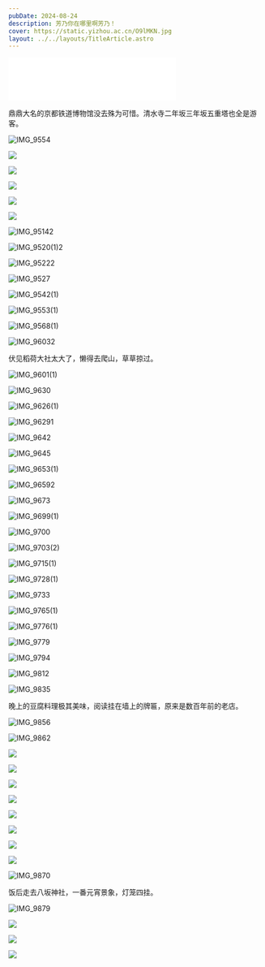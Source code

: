 ```yaml
---
pubDate: 2024-08-24
description: 芳乃你在哪里啊芳乃！
cover: https://static.yizhou.ac.cn/O9lMKN.jpg
layout: ../../layouts/TitleArticle.astro
---
```


<iframe frameborder="no" border="0" marginwidth="0" marginheight="0" width=330 height=86 src="//music.163.com/outchain/player?type=2&id=411500348&auto=1&height=66"></iframe>

鼎鼎大名的京都铁道博物馆没去殊为可惜。清水寺二年坂三年坂五重塔也全是游客。

![IMG_9554](https://static.yizhou.ac.cn/IMG_9554.JPG)

![](https://static.yizhou.ac.cn/O9lMKN.jpg)

![](https://static.yizhou.ac.cn/NhPxxC.jpg)

![](https://static.yizhou.ac.cn/ZR0Q0B.jpg)

![](https://static.yizhou.ac.cn/0KIntw.jpg)

![](https://static.yizhou.ac.cn/EPiNf0.jpg)

![IMG_95142](https://static.yizhou.ac.cn/IMG_9514%202.JPG)

![IMG_9520(1)2](https://static.yizhou.ac.cn/IMG_9520%20(1)%202.JPG)

![IMG_95222](https://static.yizhou.ac.cn/IMG_9522%202.JPG)

![IMG_9527](https://static.yizhou.ac.cn/IMG_9527.JPG)

![IMG_9542(1)](https://static.yizhou.ac.cn/IMG_9542%20(1).JPG)

![IMG_9553(1)](https://static.yizhou.ac.cn/IMG_9553%20(1).JPG)

![IMG_9568(1)](https://static.yizhou.ac.cn/IMG_9568%20(1).JPG)

![IMG_96032](https://static.yizhou.ac.cn/IMG_9603%202.JPG)

伏见稻荷大社太大了，懒得去爬山，草草掠过。

![IMG_9601(1)](https://static.yizhou.ac.cn/IMG_9601%20(1).JPG)

![IMG_9630](https://static.yizhou.ac.cn/IMG_9630.JPG)

![IMG_9626(1)](https://static.yizhou.ac.cn/IMG_9626%20(1).JPG)

![IMG_96291](https://static.yizhou.ac.cn/IMG_9629%201.JPG)

![IMG_9642](https://static.yizhou.ac.cn/IMG_9642.JPG)

![IMG_9645](https://static.yizhou.ac.cn/IMG_9645.JPG)

![IMG_9653(1)](https://static.yizhou.ac.cn/IMG_9653%20(1).JPG)

![IMG_96592](https://static.yizhou.ac.cn/IMG_9659%202.JPG)

![IMG_9673](https://static.yizhou.ac.cn/IMG_9673.JPG)

![IMG_9699(1)](https://static.yizhou.ac.cn/IMG_9699%20(1).JPG)

![IMG_9700](https://static.yizhou.ac.cn/IMG_9700.JPG)

![IMG_9703(2)](https://static.yizhou.ac.cn/IMG_9703%20(2).JPG)

![IMG_9715(1)](https://static.yizhou.ac.cn/IMG_9715%20(1).JPG)

![IMG_9728(1)](https://static.yizhou.ac.cn/IMG_9728%20(1).JPG)

![IMG_9733](https://static.yizhou.ac.cn/IMG_9733.JPG)

![IMG_9765(1)](https://static.yizhou.ac.cn/IMG_9765%20(1).JPG)

![IMG_9776(1)](https://static.yizhou.ac.cn/IMG_9776%20(1).JPG)

![IMG_9779](https://static.yizhou.ac.cn/IMG_9779.JPG)

![IMG_9794](https://static.yizhou.ac.cn/IMG_9794.JPG)

![IMG_9812](https://static.yizhou.ac.cn/IMG_9812.JPG)

![IMG_9835](https://static.yizhou.ac.cn/IMG_9835.JPG)

晚上的豆腐料理极其美味，阅读挂在墙上的牌匾，原来是数百年前的老店。

![IMG_9856](https://static.yizhou.ac.cn/IMG_9856.JPG)

![IMG_9862](https://static.yizhou.ac.cn/IMG_9862.JPG)

![](https://static.yizhou.ac.cn/r0brUR.jpg)

![](https://static.yizhou.ac.cn/zi9hrr.jpg)

![](https://static.yizhou.ac.cn/9xdZWY.jpg)

![](https://static.yizhou.ac.cn/se6rXY.jpg)

![](https://static.yizhou.ac.cn/mcKD7Q.jpg)

![](https://static.yizhou.ac.cn/ACqoU4.jpg)

![](https://static.yizhou.ac.cn/9dzU14.jpg)

![](https://static.yizhou.ac.cn/oEv8IC.jpg)

![IMG_9870](https://static.yizhou.ac.cn/IMG_9870.JPG)

饭后走去八坂神社，一番元宵景象，灯笼四挂。

![IMG_9879](https://static.yizhou.ac.cn/IMG_9879.JPG)

![](https://static.yizhou.ac.cn/fDQ1XB.jpg)

![](https://static.yizhou.ac.cn/WILlms.jpg)

![](https://static.yizhou.ac.cn/zkjxxG.jpg)
